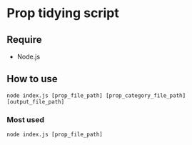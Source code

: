 # Prop tidying script

## Require

- Node.js

## How to use

```
node index.js [prop_file_path] [prop_category_file_path] [output_file_path]
```

### Most used

```
node index.js [prop_file_path]
```